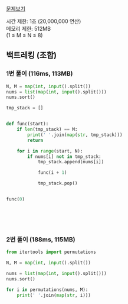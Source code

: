 [문제보기](https://www.acmicpc.net/problem/15655)

시간 제한: 1초 (20,000,000 연산) <br/>
메모리 제한: 512MB <br/>
(1 ≤ M ≤ N ≤ 8)
## 백트레킹 (조합)
### 1번 풀이 (116ms, 113MB)
```python
N, M = map(int, input().split())
nums = list(map(int, input().split()))
nums.sort()

tmp_stack = []


def func(start):
    if len(tmp_stack) == M:
        print(' '.join(map(str, tmp_stack)))
        return

    for i in range(start, N):
        if nums[i] not in tmp_stack:
            tmp_stack.append(nums[i])

            func(i + 1)

            tmp_stack.pop()


func(0)
```
<br/><br/><br/>
### 2번 풀이 (188ms, 115MB)
```python
from itertools import permutations

N, M = map(int, input().split())

nums = list(map(int, input().split()))
nums.sort()

for i in permutations(nums, M):
    print(' '.join(map(str, i)))
```

